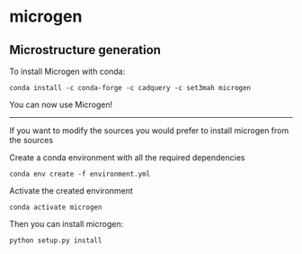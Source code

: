 # microgen
Microstructure generation
-------------------------------------------------------------------------------------------------------
To install Microgen with conda: 
```
conda install -c conda-forge -c cadquery -c set3mah microgen
```
You can now use Microgen!

-------------------------------------------------------------------------------------------------------

If you want to modify the sources you would prefer to install microgen from the sources

Create a conda environment with all the required dependencies
```
conda env create -f environment.yml
```

Activate the created environment
```
conda activate microgen
```

Then you can install microgen: 
```
python setup.py install
```
